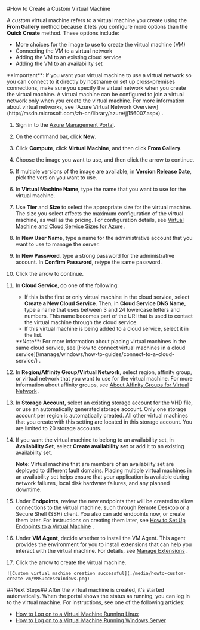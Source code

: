 <!-- keep by customization: begin -->
<properties authors="kathydav" editor="tysonn" manager="jeffreyg" />

<!-- keep by customization: end -->
#How to Create a Custom Virtual Machine

A *custom* virtual machine refers to a virtual machine you create using the **From Gallery** method because it lets you configure more options than the **Quick Create** method. These options include:

- More choices for the image to use to create the virtual machine (VM)
- Connecting the VM to a virtual network
- Adding the VM to an existing cloud service
- Adding the VM to an availability set

<!-- deleted by customization > [AZURE.IMPORTANT] --><!-- keep by customization: begin --> **Important**: <!-- keep by customization: end --> If you want your virtual machine to use a virtual network so you can connect to it directly by hostname or set up cross-premises connections, make sure you specify the virtual network when you create the virtual machine. A virtual machine can be configured to join a virtual network only when you create the virtual machine. For more information about virtual networks, see [Azure Virtual Network <!-- deleted by customization Overview](https://msdn.microsoft.com/zh-cn/library/azure/jj156007.aspx) --><!-- keep by customization: begin --> Overview](http://msdn.microsoft.com/zh-cn/library/azure/jj156007.aspx) <!-- keep by customization: end -->.

1. Sign in to the [Azure Management Portal](http://manage.windowsazure.cn).

2. On the command bar, click **New**.

3. Click **Compute**, click **Virtual Machine**, and then click **From Gallery**.

4. Choose the image you want to use, and then click the arrow to continue.

5. If multiple versions of the image are available, in **Version Release Date**, pick the version you want to use.

6. In **Virtual Machine Name**, type the name that you want to use for the virtual machine.

7. Use **Tier** and **Size** to select the appropriate size for the virtual machine. The size you select affects the maximum configuration of the virtual machine, as well as the pricing. For configuration details, see [Virtual Machine and Cloud Service Sizes for <!-- deleted by customization Azure](https://msdn.microsoft.com/zh-cn/library/azure/dn197896.aspx) --><!-- keep by customization: begin --> Azure](http://msdn.microsoft.com/zh-cn/library/azure/dn197896.aspx) <!-- keep by customization: end -->.

8. In **New User Name**, type a name for the administrative account that you want to use to manage the server.

9. In **New Password**, type a strong password for the administrative account. In **Confirm Password**, retype the same password.

10. Click the arrow to continue.

11. In **Cloud Service**, do one of the following:

	- If this is the first or only virtual machine in the cloud service, select **Create a New Cloud Service**. Then, in **Cloud Service DNS Name**, type a name that uses between 3 and 24 lowercase letters and numbers. This name becomes part of the URI that is used to contact the virtual machine through the cloud service.
	- If this virtual machine is being added to a cloud service, select it in the list.

	<!-- deleted by customization > [AZURE.NOTE] --><!-- keep by customization: begin --> **Note**: <!-- keep by customization: end --> For more information about placing virtual machines in the same cloud service, see [How to connect virtual machines in a cloud <!-- deleted by customization service](/documentation/articles/cloud-services-connect-virtual-machine/) --><!-- keep by customization: begin --> service](/manage/windows/how-to-guides/connect-to-a-cloud-service/) <!-- keep by customization: end -->.

12. In **Region/Affinity Group/Virtual Network**, select region, affinity group, or virtual network that you want to use for the virtual machine. For more information about affinity groups, see [About Affinity Groups for Virtual <!-- deleted by customization Network](/documentation/articles/virtual-networks-migrate-to-regional-vnet) --><!-- keep by customization: begin --> Network](http://msdn.microsoft.com/zh-cn/library/azure/jj156085.aspx) <!-- keep by customization: end -->.

13. In **Storage Account**, select an existing storage account for the VHD file, or use an automatically generated storage account. Only one storage account per region is automatically created. All other virtual machines that you create with this setting are located in this storage account. You are limited to 20 storage accounts.

14. If you want the virtual machine to belong to an availability set, in **Availability Set**, select **Create availability set** or add it to an existing availability set.

	**Note**: Virtual <!-- deleted by customization machines in --><!-- keep by customization: begin --> machine that are members of <!-- keep by customization: end --> an availability set are deployed to different fault domains. Placing multiple virtual machines in an availability set helps ensure that your application is available during network failures, local disk hardware failures, and any planned downtime.

15.  Under **Endpoints**, review the new endpoints that will be created to allow connections to the virtual machine, such through Remote Desktop or a Secure Shell (SSH) client. You also can add endpoints now, or create them later. For instructions on creating them later, see [How to Set Up Endpoints to a Virtual <!-- deleted by customization Machine](/documentation/articles/virtual-machines-set-up-endpoints) --><!-- keep by customization: begin --> Machine](/documentation/articles/virtual-machines-set-up-endpoints/) <!-- keep by customization: end -->.

16.  Under **VM Agent**, decide whether to install the VM Agent. This agent provides the environment for you to install extensions that can help you interact with the virtual machine. For details, see [Manage <!-- deleted by customization Extensions](https://msdn.microsoft.com/zh-cn/library/dn606311.aspx) --><!-- keep by customization: begin --> Extensions](http://msdn.microsoft.com/zh-cn/library/dn606311.aspx) <!-- keep by customization: end -->.

17. Click the arrow to create the virtual machine.
<!-- deleted by customization

	![Custom virtual machine creation successful](./media/howto-custom-create-vm/VMSuccessWindows.png)
-->
<!-- keep by customization: begin -->


	![Custom virtual machine creation successful](./media/howto-custom-create-vm/VMSuccessWindows.png)
<!-- keep by customization: end -->

##Next Steps##
After the virtual machine is created, it's started automatically. When the portal shows the status as running, you can log in to the virtual machine. For instructions, see one of the following articles:

- [How to Log on to a Virtual Machine Running Linux](/documentation/articles/virtual-machines-linux-how-to-log-on)
- [How to Log on to a Virtual Machine Running Windows Server](/documentation/articles/virtual-machines-log-on-windows-server)
